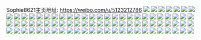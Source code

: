 Sophie8621主页地址: https://weibo.com/u/5123212786 
![](https://wx4.sinaimg.cn/mw2000/005AItGigy1h9evjwst55j31sc2ds4qq.jpg) 
![](https://wx4.sinaimg.cn/mw2000/005AItGigy1h9evjzb760j31sc2ds4qq.jpg) 
![](https://wx4.sinaimg.cn/mw2000/005AItGigy1h9evk0spkpj31sc2ds4qq.jpg) 
![](https://wx4.sinaimg.cn/mw2000/005AItGigy1h9evjuohf7j32c0340b2a.jpg) 
![](https://wx4.sinaimg.cn/mw2000/005AItGigy1h9evk3yftqj30r610wqe8.jpg) 
![](https://wx4.sinaimg.cn/mw2000/005AItGigy1h8xoy32dr0j30u0140k4r.jpg) 
![](https://wx4.sinaimg.cn/mw2000/005AItGigy1h8xoy59j1cj30u0140dml.jpg) 
![](https://wx4.sinaimg.cn/mw2000/005AItGigy1h8xoy8hpvej30u0140n78.jpg) 
![](https://wx4.sinaimg.cn/mw2000/005AItGigy1h8xowqn8p1j30u212sk51.jpg) 
![](https://wx4.sinaimg.cn/mw2000/005AItGigy1h8xoybr5jdj30u0140468.jpg) 
![](https://wx4.sinaimg.cn/mw2000/005AItGigy1h8xoxh8qcyj30u014017z.jpg) 
![](https://wx4.sinaimg.cn/mw2000/005AItGigy1h8xoxmoisoj30u0140qf9.jpg) 
![](https://wx4.sinaimg.cn/mw2000/005AItGigy1h8xp04vjroj30r314qdnt.jpg) 
![](https://wx4.sinaimg.cn/mw2000/005AItGigy1h7m9cu643gj30u01400y2.jpg) 
![](https://wx4.sinaimg.cn/mw2000/005AItGigy1h7m9cuo8ctj30u0140wmq.jpg) 
![](https://wx4.sinaimg.cn/mw2000/005AItGigy1h7m9cv0ntlj30u014047r.jpg) 
![](https://wx4.sinaimg.cn/mw2000/005AItGigy1h7m9cjauhyj30u0140qdv.jpg) 
![](https://wx4.sinaimg.cn/mw2000/005AItGigy1h7m9cvg3tbj30u014047r.jpg) 
![](https://wx4.sinaimg.cn/mw2000/005AItGigy1h6umqgex7ij30u0140454.jpg) 
![](https://wx4.sinaimg.cn/mw2000/005AItGigy1h6umqft0hmj30u0140ab3.jpg) 
![](https://wx4.sinaimg.cn/mw2000/005AItGigy1h6uhwj8q16j30u0140jx5.jpg) 
![](https://wx4.sinaimg.cn/mw2000/005AItGigy1h6uhwmwg2tj313u0tugnj.jpg) 
![](https://wx4.sinaimg.cn/mw2000/005AItGigy1h6uhx7bgeyj30u01404av.jpg) 
![](https://wx4.sinaimg.cn/mw2000/005AItGigy1h6uhxoi3lzj31400u07iz.jpg) 
![](https://wx4.sinaimg.cn/mw2000/005AItGigy1h6uhy1etlhj30u0140h03.jpg) 
![](https://wx4.sinaimg.cn/mw2000/005AItGigy1h6uhybufngj30u014014d.jpg) 
![](https://wx4.sinaimg.cn/mw2000/005AItGigy1h6ui0b9z4sj30u00u0gn7.jpg) 
![](https://wx4.sinaimg.cn/mw2000/005AItGigy1h6q8e8l6tqj30u013z146.jpg) 
![](https://wx4.sinaimg.cn/mw2000/005AItGigy1h6q8ef5oksj30u013zt9y.jpg) 
![](https://wx4.sinaimg.cn/mw2000/005AItGigy1h6q8erwtslj30u013z49r.jpg) 
![](https://wx4.sinaimg.cn/mw2000/005AItGigy1h6q8f6r6zhj30u01a4dux.jpg) 
![](https://wx4.sinaimg.cn/mw2000/005AItGigy1h6q8fd8dkbj30u0140dmi.jpg) 
![](https://wx4.sinaimg.cn/mw2000/005AItGigy1h6q8gxtvxfj313z0u048u.jpg) 
![](https://wx4.sinaimg.cn/mw2000/005AItGigy1h6q8fj2xloj313u0tu7em.jpg) 
![](https://wx4.sinaimg.cn/mw2000/005AItGigy1h6q8fqoqxxj30u00u0tbh.jpg) 
![](https://wx4.sinaimg.cn/mw2000/005AItGigy1h6q8js2jm3j30u7054aaw.jpg) 
![](https://wx4.sinaimg.cn/mw2000/005AItGigy1h6mg1w2h38j30u01404dx.jpg) 
![](https://wx4.sinaimg.cn/mw2000/005AItGigy1h6mg3vfwuoj30qz1byai0.jpg) 
![](https://wx4.sinaimg.cn/mw2000/005AItGigy1h6mg828moaj30u0140afn.jpg) 
![](https://wx4.sinaimg.cn/mw2000/005AItGigy1h6mg82teq7j30u0140dn1.jpg) 
![](https://wx4.sinaimg.cn/mw2000/005AItGigy1h6i5sp3nn3j30u014042j.jpg) 
![](https://wx4.sinaimg.cn/mw2000/005AItGigy1h6i5sqbs3lj30u01sxwg4.jpg) 
![](https://wx4.sinaimg.cn/mw2000/005AItGigy1h6i5rtx0gsj30u0140tee.jpg) 
![](https://wx4.sinaimg.cn/mw2000/005AItGigy1h6i5s7t1jsj30u01hcq83.jpg) 
![](https://wx4.sinaimg.cn/mw2000/005AItGigy1h6i5rxvrrtj313u0tu466.jpg) 
![](https://wx4.sinaimg.cn/mw2000/005AItGigy1h6i5sty2bbj313z0u0te8.jpg) 
![](https://wx4.sinaimg.cn/mw2000/005AItGigy1h6i5s53uk6j313u0tugry.jpg) 
![](https://wx4.sinaimg.cn/mw2000/005AItGigy1h6i5eqiwqnj33402c01l0.jpg) 
![](https://wx4.sinaimg.cn/mw2000/005AItGigy1h6i5sv28d9j30tr0ik40b.jpg) 
![](https://wx4.sinaimg.cn/mw2000/005AItGigy1h6hkefubnyj30u0140tgy.jpg) 
![](https://wx4.sinaimg.cn/mw2000/005AItGigy1h6hkh0yr99j313u0tu7gq.jpg) 
![](https://wx4.sinaimg.cn/mw2000/005AItGigy1h6authssi3j313u0tuk2w.jpg) 
![](https://wx4.sinaimg.cn/mw2000/005AItGigy1h6authdibyj313u0tu0zn.jpg) 
![](https://wx4.sinaimg.cn/mw2000/005AItGigy1h6aut61mqhj30tu13umyd.jpg) 
![](https://wx4.sinaimg.cn/mw2000/005AItGigy1h68usk39u3j30ru1dj19p.jpg) 
![](https://wx4.sinaimg.cn/mw2000/005AItGigy1h6718c1qlsj32c03401kz.jpg) 
![](https://wx4.sinaimg.cn/mw2000/005AItGigy1h67189y6w9j32c0340x6q.jpg) 
![](https://wx4.sinaimg.cn/mw2000/005AItGigy1h5qt3cpae0j30v81vodjq.jpg) 
![](https://wx4.sinaimg.cn/mw2000/005AItGigy1h5qt39zlayj32c0340e83.jpg) 
![](https://wx4.sinaimg.cn/mw2000/005AItGigy1h5m5wmoitpj33402c07wm.jpg) 
![](https://wx4.sinaimg.cn/mw2000/005AItGigy1h4mz0d6mq9j32c03407wi.jpg) 
![](https://wx4.sinaimg.cn/mw2000/005AItGigy1h4mz0aase1j32c03407wi.jpg) 
![](https://wx4.sinaimg.cn/mw2000/005AItGigy1h4atlamapdj30ll0fidhb.jpg) 
![](https://wx4.sinaimg.cn/mw2000/005AItGigy1h3sg9j3hfvj30u0140tc6.jpg) 
![](https://wx4.sinaimg.cn/mw2000/005AItGigy1h2jmtnpzqej30jg0pxtdp.jpg) 
![](https://wx4.sinaimg.cn/mw2000/005AItGigy1h2jmtvduuij33282aob2e.jpg) 
![](https://wx4.sinaimg.cn/mw2000/005AItGigy1h2jmur5cxjj31900xrndn.jpg) 
![](https://wx4.sinaimg.cn/mw2000/005AItGigy1h2jmu2yrlkj33282aokjo.jpg) 
![](https://wx4.sinaimg.cn/mw2000/005AItGigy1h2jmuqbqmhj332828r1kz.jpg) 
![](https://wx4.sinaimg.cn/mw2000/005AItGigy1h2jmu3iwa8j30m80cpq3w.jpg) 
![](https://wx4.sinaimg.cn/mw2000/005AItGigy1h2jmu41fr2j30m80gpmxz.jpg) 
![](https://wx4.sinaimg.cn/mw2000/005AItGigy1h2jmu7m8kfj32ao328b2b.jpg) 
![](https://wx4.sinaimg.cn/mw2000/005AItGigy1h2cqkfh1xoj31401hcds3.jpg) 
![](https://wx4.sinaimg.cn/mw2000/b10c1bc2ly1h23cdc3clbj208c08cwen.jpg) 
![](https://wx4.sinaimg.cn/mw2000/005AItGigy1h24jz2s3qzj30u0140q7f.jpg) 
![](https://wx4.sinaimg.cn/mw2000/005AItGigy1h23p4wjshrj30u0140tct.jpg) 
![](https://wx4.sinaimg.cn/mw2000/005AItGigy1h22e6itvf2j313u0u0djz.jpg) 
![](https://wx4.sinaimg.cn/mw2000/005AItGigy1h20rl6rykzj31400u0wke.jpg) 
![](https://wx4.sinaimg.cn/mw2000/005AItGigy1h0qhj9usn0j30u0140jtq.jpg) 
![](https://wx4.sinaimg.cn/mw2000/005AItGigy1gfgmtcan56j31400u078h.jpg) 
![](https://wx4.sinaimg.cn/mw2000/005AItGigy1gfgmtdp5sdj31400u0n0w.jpg) 
![](https://wx4.sinaimg.cn/mw2000/005AItGigy1gfdqvxm3ruj30u00u0gpi.jpg) 
